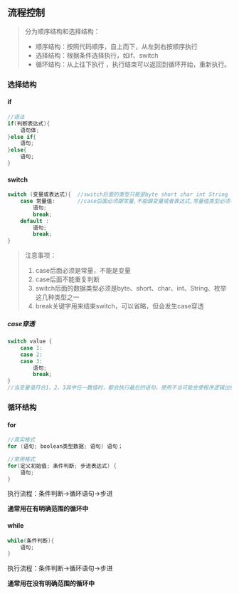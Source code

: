 ## 流程控制

> 分为顺序结构和选择结构：
>
> - 顺序结构：按照代码顺序，自上而下，从左到右按顺序执行
> - 选择结构：根据条件选择执行，如if、switch
> - 循环结构：从上往下执行 ，执行结束可以返回到循环开始，重新执行。

### 选择结构

#### if

```java
//语法
if(判断表达式){
    语句体;
}else if{
    语句;
}else{
    语句;
}
```

#### switch

```java
switch (变量或表达式){  //switch后面的类型只能是byte short char int String 枚举
    case 常量值:		//case后面必须跟常量,不能跟变量或者表达式,常量值类型必须与switch的变量或表达式类型一致
        语句;
        break;
    default :
        语句;
        break;
}
```

>注意事项：
>
>1. case后面必须是常量，不能是变量
>2. case后面不能重复判断
>3. switch后面的数据类型必须是byte、short、char、int、String、枚举 这几种类型之一
>4. break关键字用来结束switch，可以省略，但会发生case穿透

##### case穿透

```java
switch value {
    case 1:
    case 2:
    case 3:
        语句;
        break;
}
//当变量值符合1、2、3其中任一数值时，都会执行最后的语句，使用不当可能会使程序逻辑出错
```

### 循环结构

#### for

```java
//真实格式
for (语句; boolean类型数据; 语句) 语句；
```

```java
//常用格式
for(定义初始值; 条件判断; 步进表达式) {
    语句;
}
```

执行流程：条件判断->循环语句->步进

**通常用在有明确范围的循环中**



#### while

```java
while(条件判断){
    语句;
}
```

执行流程：条件判断->循环语句->步进

**通常用在没有明确范围的循环中**

